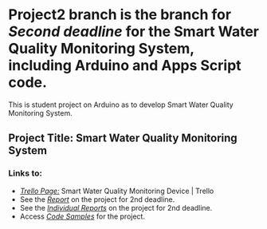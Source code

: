 # Project2 branch is the branch for *Second deadline* for the Smart Water Quality Monitoring System, including Arduino and Apps Script code.

This is student project on Arduino as to develop Smart Water Quality Monitoring System.

## Project Title:  Smart Water Quality Monitoring System 

### Links to:   

- [*Trello Page:*](https://trello.com/b/AU3PxAXM/arduino-project-10) Smart Water Quality Monitoring Device | Trello 
- See the [*Report*](https://github.com/valerkahere/SmartWaterQualityMonitoringSystem/tree/Project2/Report) on the project for 2nd deadline.
- See the [*Individual Reports*](https://github.com/valerkahere/SmartWaterQualityMonitoringSystem/tree/Project2/IndividualReports) on the project for 2nd deadline.
- Access [*Code Samples*](https://github.com/Valeryschka/ArduinoWaterQualitySystem/tree/Arduino-Code) for the project.

